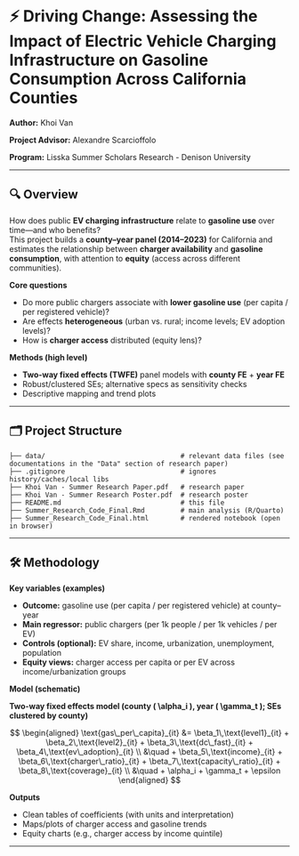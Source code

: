 # ⚡ Driving Change: Assessing the Impact of Electric Vehicle Charging Infrastructure on Gasoline Consumption Across California Counties

**Author:** Khoi Van

**Project Advisor:** Alexandre Scarcioffolo

**Program:** Lisska Summer Scholars Research - Denison University

---

## 🔍 Overview
How does public **EV charging infrastructure** relate to **gasoline use** over time—and who benefits?  
This project builds a **county–year panel (2014–2023)** for California and estimates the relationship between **charger availability** and **gasoline consumption**, with attention to **equity** (access across different communities).

**Core questions**
- Do more public chargers associate with **lower gasoline use** (per capita / per registered vehicle)?
- Are effects **heterogeneous** (urban vs. rural; income levels; EV adoption levels)?
- How is **charger access** distributed (equity lens)?

**Methods (high level)**
- **Two-way fixed effects (TWFE)** panel models with **county FE** + **year FE**  
- Robust/clustered SEs; alternative specs as sensitivity checks  
- Descriptive mapping and trend plots

---

## 🗂 Project Structure

```
├── data/                                  # relevant data files (see documentations in the "Data" section of research paper)
├── .gitignore                             # ignores history/caches/local libs
├── Khoi Van - Summer Research Paper.pdf   # research paper
├── Khoi Van - Summer Research Poster.pdf  # research poster
├── README.md                              # this file
├── Summer_Research_Code_Final.Rmd         # main analysis (R/Quarto)
├── Summer_Research_Code_Final.html        # rendered notebook (open in browser)
```

---

## 🛠 Methodology

**Key variables (examples)**
- **Outcome:** gasoline use (per capita / per registered vehicle) at county–year
- **Main regressor:** public chargers (per 1k people / per 1k vehicles / per EV)
- **Controls (optional):** EV share, income, urbanization, unemployment, population
- **Equity views:** charger access per capita or per EV across income/urbanization groups

**Model (schematic)**

**Two-way fixed effects model (county \( \alpha_i \), year \( \gamma_t \); SEs clustered by county)**

$$
\begin{aligned}
\text{gas\_per\_capita}_{it} &= \beta_1\,\text{level1}_{it} + \beta_2\,\text{level2}_{it} + \beta_3\,\text{dc\_fast}_{it} + \beta_4\,\text{ev\_adoption}_{it} \\
&\quad + \beta_5\,\text{income}_{it} + \beta_6\,\text{charger\_ratio}_{it} + \beta_7\,\text{capacity\_ratio}_{it} + \beta_8\,\text{coverage}_{it} \\
&\quad + \alpha_i + \gamma_t + \epsilon
\end{aligned}
$$


**Outputs**
- Clean tables of coefficients (with units and interpretation)
- Maps/plots of charger access and gasoline trends
- Equity charts (e.g., charger access by income quintile)

---
